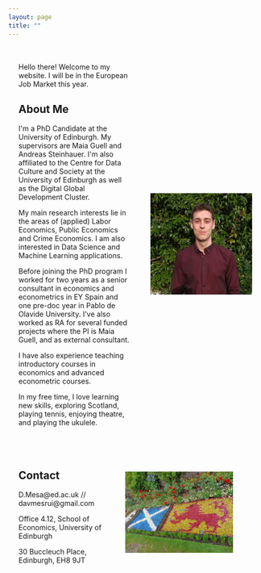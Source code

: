 ```yaml
---
layout: page
title: ""
---
```


<div style="display: flex; align-items: center;">
  <div style="flex: 1; padding: 20px;">
    <p>Hello there! Welcome to my website. I will be in the European Job Market this year.</p>
    <h2>About Me</h2>
    <p>I'm a PhD Candidate at the University of Edinburgh. My supervisors are Maia Guell and Andreas Steinhauer. I'm also affiliated to the Centre for Data Culture and Society at the University of Edinburgh as well as the Digital Global Development Cluster.</p>
    <p>My main research interests lie in the areas of (applied) Labor Economics, Public Economics and Crime Economics. I am also interested in Data Science and Machine Learning applications.</p>
    <p>Before joining the PhD program I worked for two years as a senior consultant in economics and econometrics in EY Spain and one pre-doc year in Pablo de Olavide University. I've also worked as RA for several funded projects where the PI is Maia Guell, and as external consultant.</p>
    <p> I have also experience teaching introductory courses in economics and advanced econometric courses. </p>
    <p> In my free time, I love learning new skills, exploring Scotland, playing tennis, enjoying theatre, and playing the ukulele. </p>      
  </div>
  <div style= "max-width: 40%; padding: 20px;">
    <img src="/images/dmr_gimage.jpg" alt="Pic of David">
  </div>
</div>


<div style="display: flex; align-items: center;">
  <div style="flex: 1; padding: 20px;">
    <h2>Contact</h2>
    <p>D.Mesa@ed.ac.uk // davmesrui@gmail.com</p>
    <p>Office 4.12, School of Economics, University of Edinburgh</p>
    <p>30 Buccleuch Place, Edinburgh, EH8 9JT</p>
  </div>
  <div style= "max-width: 50%; padding: 20px;">
    <img src="/images/flags.jpeg" alt="Flags" width="85%" height="85%">
  </div>
</div>
